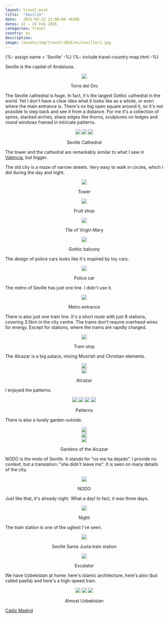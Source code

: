 ```yaml
---
layout: travel-post
title:  "Seville"
date:   2025-02-22 12:00:00 +0100
dates: 22 – 24 Feb 2025
categories: travel
country: es
description:
image: /assets/img/travel/2025/es/seville/1.jpg
---
```


{%- assign name = 'Seville' -%}
{%- include travel-country-map.html -%}

Seville is the capital of Andalusia.
<center>
    <img src="/assets/img/travel/2025/es/seville/1.jpg" />
    <p class="image-label">Torre del Oro</p>
</center>

The Seville cathedral is huge. In fact, it's the largest Gothic cathedral in the world. Yet I don't have a clear idea what it looks like as a whole, or even where the main entrance is. There's no big open square around it, so it's not possible to step back and see it from a distance. For me it's a collection of spires, stacked arches, sharp edges like thorns, sculptures on ledges and round windows framed in intricate patterns.
<center>
    <img src="/assets/img/travel/2025/es/seville/2.jpg" />
    <img src="/assets/img/travel/2025/es/seville/2-1.jpg" />
    <img src="/assets/img/travel/2025/es/seville/2-2.jpg" />
    <p class="image-label">Seville Cathedral</p>
</center>

The tower and the cathedral are remarkably similar to what I saw in [Valencia](/travel/2025/valencia#cathedral), but bigger.

The old city is a maze of narrow streets. Very easy to walk in circles, which I did during the day and night.
<center>
    <img src="/assets/img/travel/2025/es/seville/25.jpg" />
    <p class="image-label">Tower</p>
</center>

<center>
    <img src="/assets/img/travel/2025/es/seville/9.jpg" />
    <p class="image-label">Fruit shop</p>
</center>

<center>
    <img src="/assets/img/travel/2025/es/seville/5.jpg" />
    <p class="image-label">Tile of Virgin Mary</p>
</center>

<center>
    <img src="/assets/img/travel/2025/es/seville/4.jpg" />
    <p class="image-label">Gothic balcony</p>
</center>

The design of police cars looks like it's inspired by toy cars.
<center>
    <img src="/assets/img/travel/2025/es/seville/6.jpg" />
    <p class="image-label">Police car</p>
</center>

The metro of Seville has just one line. I didn't use it.
<center>
    <img src="/assets/img/travel/2025/es/seville/7.jpg" />
    <p class="image-label">Metro entrance</p>
</center>

There is also just one tram line. It's a short route with just 8 stations, covering 3.5km in the city centre. The trams don't require overhead wires for energy. Except for stations, where the trams are rapidly charged.
<center>
    <img src="/assets/img/travel/2025/es/seville/8.jpg" />
    <p class="image-label">Tram stop</p>
</center>

The Alcazar is a big palace, mixing Moorish and Christian elements.
<center>
    <img src="/assets/img/travel/2025/es/seville/24.jpg" />
    <div class="image-margin"></div>
    <img src="/assets/img/travel/2025/es/seville/12.jpg" />
    <p class="image-label">Alcazar</p>
</center>

I enjoyed the patterns.
<center>
    <img src="/assets/img/travel/2025/es/seville/14.jpg" />
    <img src="/assets/img/travel/2025/es/seville/16.jpg" />
    <img src="/assets/img/travel/2025/es/seville/15.jpg" />
    <img src="/assets/img/travel/2025/es/seville/13.jpg" />
    <p class="image-label">Patterns</p>
</center>

There is also a lovely garden outside.
<center>
    <img src="/assets/img/travel/2025/es/seville/10.jpg" />
    <div class="image-margin"></div>
    <img src="/assets/img/travel/2025/es/seville/11.jpg" />
    <div class="image-margin"></div>
    <img src="/assets/img/travel/2025/es/seville/17.jpg" />
    <p class="image-label">Gardens of the Alcazar</p>
</center>

NODO is the moto of Seville. It stands for "no me ha dejado". I provide no context, but a translation: "she didn't leave me". It is seen on many details of the city.
<center>
    <img src="/assets/img/travel/2025/es/seville/18.jpg" />
    <p class="image-label">NODO</p>
</center>

Just like that, it's already night. What a day! In fact, it was three days.
<center>
    <img src="/assets/img/travel/2025/es/seville/19.jpg" />
    <p class="image-label">Night</p>
</center>

The train station is one of the ugliest I've seen.
<center>
    <img src="/assets/img/travel/2025/es/seville/20.jpg" />
    <p class="image-label">Seville Santa Justa train station</p>
</center>

<center>
    <img src="/assets/img/travel/2025/es/seville/21.jpg" />
    <p class="image-label">Escalator</p>
</center>

We have Uzbekistan at home: here's islamic architecture, here's plov (but called paella) and here's a high-speed train.
<center>
    <div class="side-by-side-together-3">
        <img src="/assets/img/travel/2025/es/seville/23-0.jpg" />
        <img src="/assets/img/travel/2025/es/seville/23-1.jpg" />
        <img src="/assets/img/travel/2025/es/seville/23-2.jpg" />
    </div>
    <p class="image-label">Almost Uzbekistan</p>
</center>


<a class="prev" href="/travel/2025/cadiz">
    Cádiz
</a>
<a class="next" href="/travel/2025/madrid">
    Madrid
</a>
